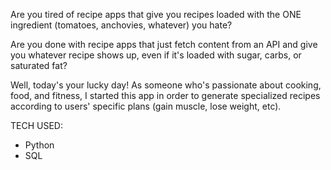 Are you tired of recipe apps that give you recipes loaded with the ONE ingredient (tomatoes, anchovies, whatever) you hate?

Are you done with recipe apps that just fetch content from an API and give you whatever recipe shows up, even if it's loaded with sugar, carbs, or saturated fat?

Well, today's your lucky day! As someone who's passionate about cooking, food, and fitness, I started this app in order to generate specialized recipes according to users' specific plans (gain muscle, lose weight, etc).

TECH USED:
- Python
- SQL